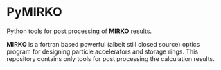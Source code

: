 # PyMIRKO

Python tools for post processing of **MIRKO** results.

**MIRKO** is a fortran based powerful (albeit still closed source) optics program for designing particle accelerators and storage rings. This repository contains only tools for post processing the calculation results.


